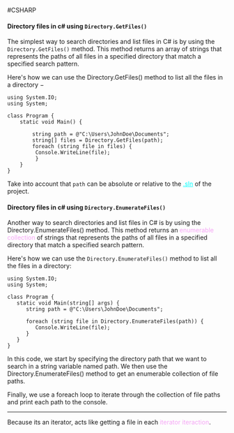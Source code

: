 #CSHARP 

#### Directory files in c\# using `Directory.GetFiles()`

The simplest way to search directories and list files in C# is by using the `Directory.GetFiles()`  method. This method returns an array of strings that represents the paths of all files in a specified directory that match a specified search pattern.

Here's how we can use the Directory.GetFiles() method to list all the files in a directory −

```CSHARP 
using System.IO; 
using System; 

class Program { 
	static void Main() { 
	
		string path = @"C:\Users\JohnDoe\Documents"; 
		string[] files = Directory.GetFiles(path); 
		foreach (string file in files) {
		 Console.WriteLine(file); 
		 } 
	}
}
```

Take into account that `path` can be absolute or relative to the <span style="color:cyan; text-decoration:underline;">.sln</span> of the project. 

#### Directory files in c\# using `Directory.EnumerateFiles()`

Another way to search directories and list files in C# is by using the Directory.EnumerateFiles() method. This method returns an <span style="color:#f5a5f5">enumerable collection</span> of strings that represents the paths of all files in a specified directory that match a specified search pattern.

Here's how we can use the `Directory.EnumerateFiles()` method to list all the files in a directory: 

```CSHARP
using System.IO;
using System;

class Program {
   static void Main(string[] args) {
      string path = @"C:\Users\JohnDoe\Documents";
   
      foreach (string file in Directory.EnumerateFiles(path)) {
         Console.WriteLine(file);
      }
   }
}
```
In this code, we start by specifying the directory path that we want to search in a string variable named path. We then use the Directory.EnumerateFiles() method to get an enumerable collection of file paths.

Finally, we use a foreach loop to iterate through the collection of file paths and print each path to the console.

--- 
Because its an iterator, acts like getting a file in each <span style="color:#f5a5f5">iterator iteraction</span>. 